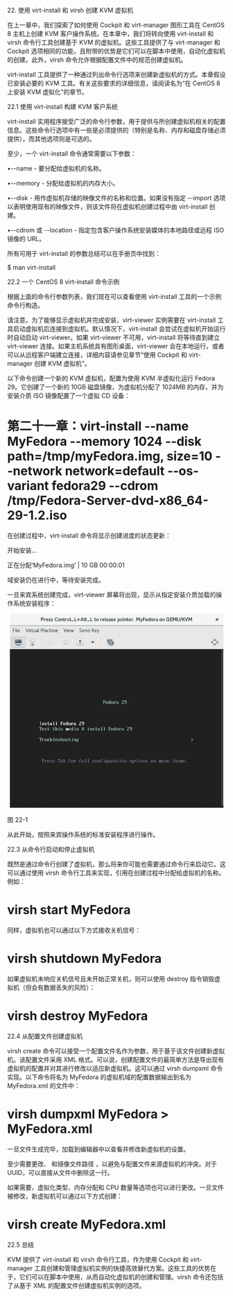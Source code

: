 22\. 使用 virt-install 和 virsh 创建 KVM 虚拟机

在上一章中，我们探索了如何使用 Cockpit 和 virt-manager 图形工具在 CentOS 8 主机上创建 KVM 客户操作系统。在本章中，我们将转向使用 virt-install 和 virsh 命令行工具创建基于 KVM 的虚拟机。这些工具提供了与 virt-manager 和 Cockpit 选项相同的功能，且附带的优势是它们可以在脚本中使用，自动化虚拟机的创建。此外，virsh 命令允许根据配置文件中的规范创建虚拟机。

virt-install 工具提供了一种通过列出命令行选项来创建新虚拟机的方式。本章假设已安装必要的 KVM 工具。有关这些要求的详细信息，请阅读名为“在 CentOS 8 上安装 KVM 虚拟化”的章节。

22.1 使用 virt-install 构建 KVM 客户系统

virt-install 实用程序接受广泛的命令行参数，用于提供与所创建虚拟机相关的配置信息。这些命令行选项中有一些是必须提供的（特别是名称、内存和磁盘存储必须提供），而其他选项则是可选的。

至少，一个 virt-install 命令通常需要以下参数：

•--name - 要分配给虚拟机的名称。

•--memory - 分配给虚拟机的内存大小。

•--disk - 用作虚拟机存储的映像文件的名称和位置。如果没有指定 --import 选项以表明使用现有的映像文件，则该文件将在虚拟机创建过程中由 virt-install 创建。

•--cdrom 或 --location - 指定包含客户操作系统安装媒体的本地路径或远程 ISO 镜像的 URL。

所有可用于 virt-install 的参数总结可以在手册页中找到：

$ man virt-install

22.2 一个 CentOS 8 virt-install 命令示例

根据上面的命令行参数列表，我们现在可以查看使用 virt-install 工具的一个示例命令行构造。

请注意，为了能够显示虚拟机并完成安装，virt-viewer 实例需要在 virt-install 工具启动虚拟机后连接到虚拟机。默认情况下，virt-install 会尝试在虚拟机开始运行时自动启动 virt-viewer。如果 virt-viewer 不可用，virt-install 将等待直到建立 virt-viewer 连接。如果主机系统具有图形桌面，virt-viewer 会在本地运行，或者可以从远程客户端建立连接，详细内容请参见章节“使用 Cockpit 和 virt-manager 创建 KVM 虚拟机”。

以下命令创建一个新的 KVM 虚拟机，配置为使用 KVM 半虚拟化运行 Fedora 29。它创建了一个新的 10GB 磁盘镜像，为虚拟机分配了 1024MB 的内存，并为安装介质 ISO 镜像配置了一个虚拟 CD 设备：

# 第二十一章：virt-install --name MyFedora --memory 1024 --disk path=/tmp/myFedora.img, size=10 --network network=default --os-variant fedora29 --cdrom /tmp/Fedora-Server-dvd-x86_64-29-1.2.iso

在创建过程中，virt-install 命令将显示创建进度的状态更新：

开始安装...

正在分配‘MyFedora.img’ | 10 GB 00:00:01

域安装仍在进行中，等待安装完成。

一旦来宾系统创建完成，virt-viewer 屏幕将出现，显示从指定安装介质加载的操作系统安装程序：

![](img/rhel_8_virt-install_viewer.png)

图 22-1

从此开始，按照来宾操作系统的标准安装程序进行操作。

22.3 从命令行启动和停止虚拟机

既然是通过命令行创建了虚拟机，那么将来你可能也需要通过命令行来启动它。这可以通过使用 virsh 命令行工具来实现，引用在创建过程中分配给虚拟机的名称。例如：

# virsh start MyFedora

同样，虚拟机也可以通过以下方式接收关机信号：

# virsh shutdown MyFedora

如果虚拟机未响应关机信号且未开始正常关机，则可以使用 destroy 指令销毁虚拟机（但会有数据丢失的风险）：

# virsh destroy MyFedora

22.4 从配置文件创建虚拟机

virsh create 命令可以接受一个配置文件名作为参数，用于基于该文件创建新虚拟机。该配置文件采用 XML 格式。可以说，创建配置文件的最简单方法是导出现有虚拟机的配置并对其进行修改以适应新虚拟机。这可以通过 virsh dumpxml 命令实现。以下命令将名为 MyFedora 的虚拟机域的配置数据输出到名为 MyFedora.xml 的文件中：

# virsh dumpxml MyFedora > MyFedora.xml

一旦文件生成完毕，加载到编辑器中以查看并修改新虚拟机的设置。

至少需要更改<name>、<uuid> 和镜像文件路径 <source file>，以避免与配置文件来源虚拟机的冲突。对于 UUID，可以直接从文件中删除这一行。

如果需要，虚拟化类型、内存分配和 CPU 数量等选项也可以进行更改。一旦文件被修改，新虚拟机可以通过以下方式创建：

# virsh create MyFedora.xml

22.5 总结

KVM 提供了 virt-install 和 virsh 命令行工具，作为使用 Cockpit 和 virt-manager 工具创建和管理虚拟机实例的快捷高效替代方案。这些工具的优势在于，它们可以在脚本中使用，从而自动化虚拟机的创建和管理。virsh 命令还包括了从基于 XML 的配置文件创建虚拟机实例的选项。
